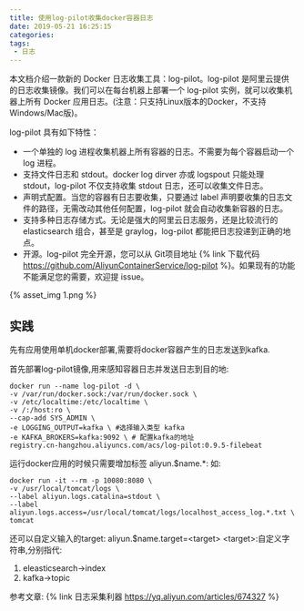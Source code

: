 ```yaml
---
title: 使用log-pilot收集docker容器日志
date: 2019-05-21 16:25:15
categories:
tags:
 - 日志
---
```


本文档介绍一款新的 Docker 日志收集工具：log-pilot。log-pilot 是阿里云提供的日志收集镜像。我们可以在每台机器上部署一个 log-pilot 实例，就可以收集机器上所有 Docker 应用日志。(注意：只支持Linux版本的Docker，不支持Windows/Mac版)。

log-pilot 具有如下特性：

* 一个单独的 log 进程收集机器上所有容器的日志。不需要为每个容器启动一个 log 进程。
* 支持文件日志和 stdout。docker log dirver 亦或 logspout 只能处理 stdout，log-pilot 不仅支持收集 stdout 日志，还可以收集文件日志。
* 声明式配置。当您的容器有日志要收集，只要通过 label 声明要收集的日志文件的路径，无需改动其他任何配置，log-pilot 就会自动收集新容器的日志。
* 支持多种日志存储方式。无论是强大的阿里云日志服务，还是比较流行的 elasticsearch 组合，甚至是 graylog，log-pilot 都能把日志投递到正确的地点。
* 开源。log-pilot 完全开源，您可以从 Git项目地址 {% link 下载代码 https://github.com/AliyunContainerService/log-pilot %}。如果现有的功能不能满足您的需要，欢迎提 issue。

 {% asset_img 1.png %}

## 实践
先有应用使用单机docker部署,需要将docker容器产生的日志发送到kafka.

首先部署log-pilot镜像,用来感知容器日志并发送日志到目的地:

```
docker run --name log-pilot -d \
-v /var/run/docker.sock:/var/run/docker.sock \
-v /etc/localtime:/etc/localtime \
-v /:/host:ro \
--cap-add SYS_ADMIN \
-e LOGGING_OUTPUT=kafka \ #选择输入类型 kafka
-e KAFKA_BROKERS=kafka:9092 \ # 配置kafka的地址
registry.cn-hangzhou.aliyuncs.com/acs/log-pilot:0.9.5-filebeat
```
运行docker应用的时候只需要增加标签 aliyun.$name.*:
如:
```
docker run -it --rm -p 10080:8080 \
-v /usr/local/tomcat/logs \
--label aliyun.logs.catalina=stdout \ 
--label aliyun.logs.access=/usr/local/tomcat/logs/localhost_access_log.*.txt \
tomcat
```
还可以自定义输入的target:
aliyun.$name.target=&lt;target&gt;
&lt;target&gt;:自定义字符串,分别指代:
1. eleasticsearch->index
2. kafka->topic


参考文章:
{% link 日志采集利器 https://yq.aliyun.com/articles/674327 %}

